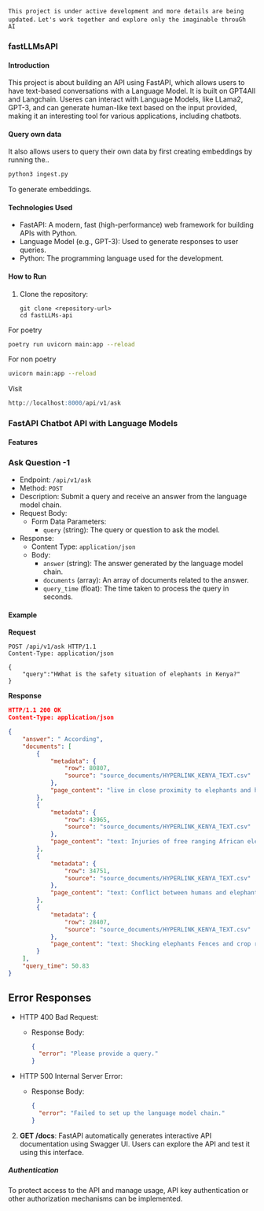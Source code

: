 `This project is under active development and more details are being updated.`
`Let's work together and explore only the imaginable throuGh AI`

### fastLLMsAPI

#### Introduction
This project is about building an API using FastAPI, which allows users to have text-based conversations with a Language Model. It is built on GPT4All and Langchain. Useres can interact with  Language Models, like LLama2, GPT-3, and can generate human-like text based on the input provided, making it an interesting tool for various applications, including chatbots.

#### Query own data
It also allows users to query their own data by first creating embeddings by running the..
```bash
python3 ingest.py
```
To generate embeddings.

#### Technologies Used
- FastAPI: A modern, fast (high-performance) web framework for building APIs with Python.
- Language Model (e.g., GPT-3): Used to generate responses to user queries.
- Python: The programming language used for the development.

#### How to Run
1. Clone the repository:

   ```shell
   git clone <repository-url>
   cd fastLLMs-api
   ```

For poetry

```bash
poetry run uvicorn main:app --reload
```

For non poetry

```bash
uvicorn main:app --reload
```

Visit
```sql
http://localhost:8000/api/v1/ask
```
### FastAPI Chatbot API with Language Models



#### Features

### Ask Question -1

- Endpoint: `/api/v1/ask`
- Method: `POST`
- Description: Submit a query and receive an answer from the language model chain.
- Request Body:
  - Form Data Parameters:
    - `query` (string): The query or question to ask the model.
- Response:
  - Content Type: `application/json`
  - Body:
    - `answer` (string): The answer generated by the language model chain.
    - `documents` (array): An array of documents related to the answer.
    - `query_time` (float): The time taken to process the query in seconds.

#### Example

**Request**

```http
POST /api/v1/ask HTTP/1.1
Content-Type: application/json

{
    "query":"HWhat is the safety situation of elephants in Kenya?"
}

```

**Response**

```json
HTTP/1.1 200 OK
Content-Type: application/json

{
    "answer": " According",
    "documents": [
        {
            "metadata": {
                "row": 80807,
                "source": "source_documents/HYPERLINK_KENYA_TEXT.csv"
            },
            "page_content": "live in close proximity to elephants and hence can play a positive role in elephant conservation by informing the authorities of the presence of injured elephants. MethodologyPrincipal Findings  Between 2007 and 2011 129 elephants were monitored in Masai Mara Kenya of which 54 had various types of active intentionally caused or passive nonintentionally caused injuries. Also studied were 75 random control samples of apparently unaffected animals. The observed active injuries were as expected"
        },
        {
            "metadata": {
                "row": 43965,
                "source": "source_documents/HYPERLINK_KENYA_TEXT.csv"
            },
            "page_content": "text: Injuries of free ranging African elephants Loxodonta africana africana in various ranges of Kenya. Incidences of injuries to the free ranging African elephants Loxodonta africana africana are common but are rarely analysed to determine the magnitude and their effects on elephant health at population level. We analysed data derived from Kenya Wildlife Service records of reported incidences of injured elephants over a tenyear period 19982007 from all conservation areas in Kenya. A total of"
        },
        {
            "metadata": {
                "row": 34751,
                "source": "source_documents/HYPERLINK_KENYA_TEXT.csv"
            },
            "page_content": "text: Conflict between humans and elephants on private land in northern Kenya. About 3000 elephants live in the LaikipiaSambnru region of northern Kenya  the largest remaining population outside the countrys formal protected areas. The elephants occasionally kill or injure people damage the crops of smallscale farmers drive cattle away from water sources and cause a range of other problems for the human population. As a result a number of elephants have been shot for control purposes in recent"
        },
        {
            "metadata": {
                "row": 28407,
                "source": "source_documents/HYPERLINK_KENYA_TEXT.csv"
            },
            "page_content": "text: Shocking elephants Fences and crop raiders in Laikipia District Kenya. Abstract Electric fences and other barriers to prevent movement of elephants onto arable land are increasingly important conservation tools in Africa as elephant populations become isolated by areas of increasing human settlement. In Laikipia District in Kenya crop raiding by elephants is a serious problem and many different types of elephant barriers have been built over the last 30 years. In order to assess the"
        }
    ],
    "query_time": 50.83
}
```

## Error Responses

- HTTP 400 Bad Request:
  - Response Body:

    ```json
    {
      "error": "Please provide a query."
    }
    ```

- HTTP 500 Internal Server Error:
  - Response Body:

    ```json
    {
      "error": "Failed to set up the language model chain."
    }
    ```

2. **GET /docs**: FastAPI automatically generates interactive API documentation using Swagger UI. Users can explore the API and test it using this interface.

##### Authentication
To protect access to the API and manage usage, API key authentication or other authorization mechanisms can be implemented.



